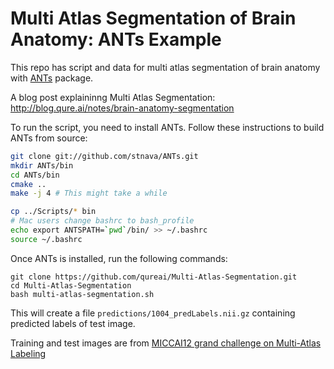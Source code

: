 # Multi Atlas Segmentation of Brain Anatomy: ANTs Example

This repo has script and data for multi atlas segmentation of brain anatomy with [ANTs](http://stnava.github.io/ANTs/) package.

A blog post explaininng Multi Atlas Segmentation: http://blog.qure.ai/notes/brain-anatomy-segmentation

To run the script, you need to install ANTs. Follow these instructions to build ANTs from source:

```bash
git clone git://github.com/stnava/ANTs.git
mkdir ANTs/bin
cd ANTs/bin
cmake ..
make -j 4 # This might take a while

cp ../Scripts/* bin
# Mac users change bashrc to bash_profile
echo export ANTSPATH=`pwd`/bin/ >> ~/.bashrc 
source ~/.bashrc
```

Once ANTs is installed, run the following commands:

```
git clone https://github.com/qureai/Multi-Atlas-Segmentation.git
cd Multi-Atlas-Segmentation
bash multi-atlas-segmentation.sh
```

This will create a file `predictions/1004_predLabels.nii.gz` containing predicted labels of test image.

Training and test images are from [MICCAI12 grand challenge on Multi-Atlas Labeling](https://masi.vuse.vanderbilt.edu)
